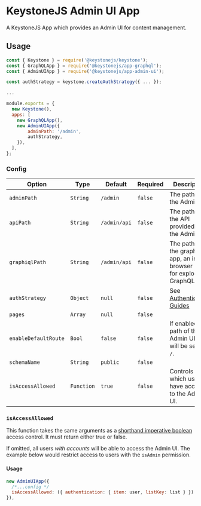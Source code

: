 <!--[meta]
section: api
subSection: apps
title: Admin UI
[meta]-->

# KeystoneJS Admin UI App

A KeystoneJS App which provides an Admin UI for content management.

## Usage

```js
const { Keystone } = require('@keystonejs/keystone');
const { GraphQLApp } = require('@keystonejs/app-graphql');
const { AdminUIApp } = require('@keystonejs/app-admin-ui');

const authStrategy = keystone.createAuthStrategy({ ... });

...

module.exports = {
  new Keystone(),
  apps: [
    new GraphQLApp(),
    new AdminUIApp({
        adminPath: '/admin',
        authStrategy,
    }),
  ],
};
```

### Config

| Option               | Type       | Default      | Required | Description                                                               |
| -------------------- | ---------- | ------------ | -------- | ------------------------------------------------------------------------- |
| `adminPath`          | `String`   | `/admin`     | `false`  | The path of the Admin UI.                                                 |
| `apiPath`            | `String`   | `/admin/api` | `false`  | The path of the API provided to the Admin UI.                             |
| `graphiqlPath`       | `String`   | `/admin/api` | `false`  | The path of the graphiql app, an in-browser IDE for exploring GraphQL.    |
| `authStrategy`       | `Object`   | `null`       | `false`  | See [Authentication Guides](https://keystonejs.com/guides/authentication) |
| `pages`              | `Array`    | `null`       | `false`  |                                                                           |
| `enableDefaultRoute` | `Bool`     | `false`      | `false`  | If enabled, the path of the Admin UI app will be set to `/`.              |
| `schemaName`         | `String`   | `public`     | `false`  |                                                                           |
| `isAccessAllowed`    | `Function` | `true`       | `false`  | Controls which users have access to the Admin UI.                         |

### `isAccessAllowed`

This function takes the same arguments as a [shorthand imperative boolean](https://www.keystonejs.com/api/access-control#shorthand-imperative-boolean) access control. It must return either true or false.

If omitted, all users _with accounts_ will be able to access the Admin UI. The example below would restrict access to users with the `isAdmin` permission.

#### Usage

```js
new AdminUIApp({
  /*...config */
  isAccessAllowed: ({ authentication: { item: user, listKey: list } }) => !!user && !!user.isAdmin,
}),
```
